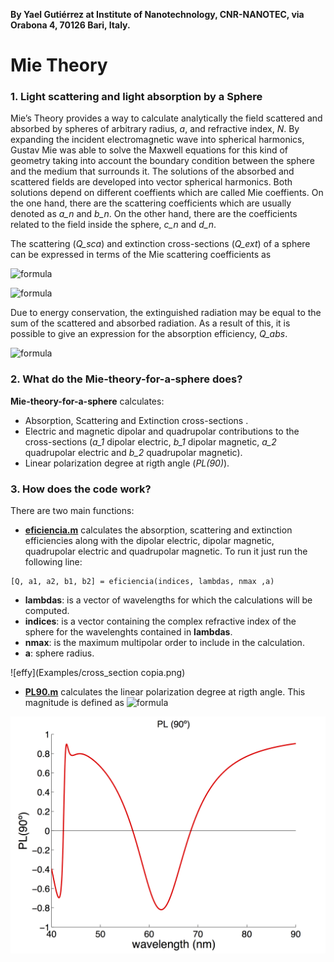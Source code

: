 **By Yael Gutiérrez at Institute of Nanotechnology, CNR-NANOTEC, via Orabona 4, 70126 Bari, Italy.**

# Mie Theory 

### 1. Light scattering and light absorption by a Sphere
Mie’s Theory provides a way to calculate analytically the field scattered and absorbed by spheres of arbitrary radius, *a*, and refractive index, *N*. By expanding the incident electromagnetic wave into spherical harmonics, Gustav Mie was able to solve the Maxwell equations for this kind of geometry taking into account the boundary condition between the sphere and the medium that surrounds it.
The solutions of the absorbed and scattered fields are developed into vector spherical harmonics. Both solutions depend on different coeffients which are called Mie coeffients. On the one hand, there are the scattering coefficients which are usually denoted as *a_n* and *b_n*. On the other hand, there are the coefficients related to the  field inside the sphere, *c_n* and *d_n*. 
 
The scattering (*Q_sca*) and extinction cross-sections (*Q_ext*) of a sphere can be expressed in terms of the Mie scattering coefficients as

![formula](https://render.githubusercontent.com/render/math?math=Q_{ext}=\frac{2}{x^2}\sum_{n=1}^{\infty}(2n%2B1)Re(a_n%2Bb_n))

![formula](https://render.githubusercontent.com/render/math?math=Q_{sca}=\frac{2}{x^2}\sum_{n=1}^{\infty}(2n%2B1)(\mid\a_n\mid^2%2B\mid\b_n\mid^2))

Due to energy conservation, the extinguished radiation may be equal to the sum of the scattered and absorbed radiation. As a result of this, it is possible to give an expression for the absorption efficiency, *Q_abs*.

![formula](https://render.githubusercontent.com/render/math?math=Q_{abs}=Q_{ext}-Q_{sca})
 
### 2. What do the **Mie-theory-for-a-sphere** does?
 
**Mie-theory-for-a-sphere** calculates:
- Absorption, Scattering and Extinction cross-sections .
- Electric and magnetic dipolar and quadrupolar contributions to the cross-sections (*a_1* dipolar electric, *b_1* dipolar magnetic, *a_2* quadrupolar electric and *b_2* quadrupolar magnetic).
- Linear polarization degree at rigth angle (*PL(90)*).

### 3. How does the code work?
There are two main functions:
- [**eficiencia.m**](https://github.com/yael1991/Mie-theory-for-a-sphere/blob/master/eficiencia.m) calculates the absorption, scattering and extinction efficiencies along with the 
dipolar electric, dipolar magnetic, quadrupolar electric and quadrupolar magnetic.
To run it just run the following line:
```
[Q, a1, a2, b1, b2] = eficiencia(indices, lambdas, nmax ,a)
```
 *  **lambdas**: is a vector of wavelengths for which the calculations will be computed.
 *  **indices**: is a vector containing the complex refractive index of the sphere for the wavelenghts contained in **lambdas**.
 *  **nmax**: is the maximum multipolar order to include in the calculation.
 *  **a**: sphere radius.

 ![effy](Examples/cross_section copia.png)
 
- [**PL90.m**](https://github.com/yael1991/Mie-theory-for-a-sphere/blob/master/PL90.m) calculates the linear polarization degree at rigth angle. This magnitude is defined as
  ![formula](https://render.githubusercontent.com/render/math?math=PL(90^{o})=\frac{I_s(90^{o})-Ip(90^{o})}{I_s(90^{o})+Ip(90^{o})})




 ![PL](Examples/PL.png)
